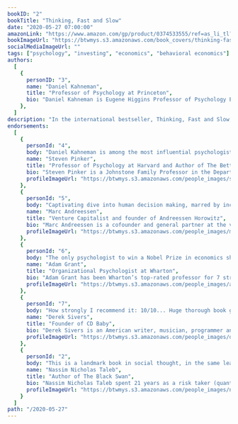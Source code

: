 ```yaml
---
bookID: "2"
bookTitle: "Thinking, Fast and Slow"
date: "2020-05-27 07:00:00"
amazonLink: "https://www.amazon.com/gp/product/0374533555/ref=as_li_tl?ie=UTF8&camp=1789&creative=9325&creativeASIN=0374533555&linkCode=as2&tag=btmysmarter-20&linkId=a27e0b99bd0e2169f6333749030b9b00"
bookImageUrl: "https://btwmys.s3.amazonaws.com/book_covers/thinking-fast-and-slow.jpg"
socialMediaImageUrl: ""
tags: ["psychology", "investing", "economics", "behavioral economics"]
authors:
  [
    {
      personID: "3",
      name: "Daniel Kahneman",
      title: "Professor of Psychology at Princeton",
      bio: "Daniel Kahneman is Eugene Higgins Professor of Psychology Emeritus at Princeton University and Professor of Psychology and Public Affairs Emeritus at Princeton's Woodrow Wilson School of Public and International Affairs. He received the 2002 Nobel Prize in Economic Sciences for his pioneering work with Amos Tversky on decision-making.",
    },
  ]
description: "In the international bestseller, Thinking, Fast and Slow, Daniel Kahneman, the renowned psychologist and winner of the Nobel Prize in Economics, takes us on a groundbreaking tour of the mind and explains the two systems that drive the way we think. System 1 is fast, intuitive, and emotional; System 2 is slower, more deliberative, and more logical. The impact of overconfidence on corporate strategies, the difficulties of predicting what will make us happy in the future, the profound effect of cognitive biases on everything from playing the stock market to planning our next vacation―each of these can be understood only by knowing how the two systems shape our judgments and decisions. Engaging the reader in a lively conversation about how we think, Kahneman reveals where we can and cannot trust our intuitions and how we can tap into the benefits of slow thinking. He offers practical and enlightening insights into how choices are made in both our business and our personal lives―and how we can use different techniques to guard against the mental glitches that often get us into trouble."
endorsements:
  [
    {
      personId: "4",
      body: "Daniel Kahneman is among the most influential psychologists in history and certainly the most important psychologist alive today... The appearance of Thinking, Fast and Slow is a major event.",
      name: "Steven Pinker",
      title: "Professor of Psychology at Harvard and Author of The Better Angels of our Nature",
      bio: "Steven Pinker is a Johnstone Family Professor in the Department of Psychology at Harvard University. He conducts research on language and cognition, writes for publications such as the New York Times, Time and The Atlantic, and is the author of ten books, including The Language Instinct, How the Mind Works, The Blank Slate, The Stuff of Thought, The Better Angels of Our Nature,The Sense of Style, and most recently, Enlightenment Now: The Case for Reason, Science, Humanism, and Progress.",
      profileImageUrl: "https://btwmys.s3.amazonaws.com/people_images/steven-pinker.jpg"
	},
	{
	  personId: "5",
      body: "Captivating dive into human decision making, marred by inclusion of several/many? psychology studies that fail to replicate. Will stand as a cautionary tale?",
      name: "Marc Andreessen",
      title: "Venture Capitalist and founder of Andreessen Horowitz",
      bio: "Marc Andreessen is a cofounder and general partner at the venture capital firm Andreessen Horowitz. He is an innovator and creator, one of the few to pioneer a software category used by more than a billion people and one of the few to establish multiple billion-dollar companies.  Marc co-created the highly influential Mosaic internet browser and co-founded Netscape, which later sold to AOL for $4.2 billion. He also co-founded Loudcloud, which as Opsware, sold to Hewlett-Packard for $1.6 billion. He later served on the board of Hewlett-Packard from 2008 to 2018.",
      profileImageUrl: "https://btwmys.s3.amazonaws.com/people_images/marc-andreessen.png"
	},
	{
	  personId: "6",
      body: "The only psychologist to win a Nobel Prize in economics showed us why our decisions go awry and common sense isn't common practice. His insights have been directly applicable to making better choices, avoiding unnecessary risks, and understanding ourselves",
      name: "Adam Grant",
      title: "Organizational Psychologist at Wharton",
      bio: "Adam Grant has been Wharton’s top-rated professor for 7 straight years. As an organizational psychologist, he is a leading expert on how we can find motivation and meaning, and live more generous and creative lives. He has been recognized as one of the world's 10 most influential management thinkers and Fortune's 40 under 40.",
      profileImageUrl: "https://btwmys.s3.amazonaws.com/people_images/adam-grant.png",
	},
	{
	  personId: "7",
      body: "How strongly I recommend it: 10/10... Huge thorough book gives a great overview of much of his work.",
      name: "Derek Sivers",
      title: "Founder of CD Baby",
      bio: "Derek Sivers is an American writer, musician, programmer and entrepreneur best known for being the founder and former president of CD Baby, an online CD store for independent musicians.[1] A professional musician since 1987, Sivers started CD Baby by accident in 1997 when he was selling his own CD on his website, and friends asked if he could sell theirs, too. CD Baby went on to become the largest seller of independent music on the web, with over $100M in sales for over 150,000 musician clients.",
      profileImageUrl: "https://btwmys.s3.amazonaws.com/people_images/derek-sivers.jpg",
	},
	{
	  personId: "2",
      body: "This is a landmark book in social thought, in the same league as The Wealth of Nations by Adam Smith and The Interpretation of Dreams by Sigmund Freud.",
      name: "Nassim Nicholas Taleb",
	  title: "Author of The Black Swan",
	  bio: "Nassim Nicholas Taleb spent 21 years as a risk taker (quantitative  trader) before becoming a researcher in philosophical, mathematical and (mostly) practical problems with probability. Taleb is the author of a multivolume essay, the Incerto (The Black Swan, Fooled by Randomness, Antifragile, and Skin in the Game) covering broad facets of uncertainty. It has been published  into 41 languages.In addition to his trader life, Taleb has also written, as a backup of the Incerto, more than 70 scholarly papers in mathematical statistics, quantitative finance, statistical physics, philosophy, ethics, economics, & international affairs, around the notion of risk and probability  (grouped in the Technical Incerto ).  Taleb is currently Distinguished Professor of Risk Engineering at NYU's Tandon School of Engineering (only a quarter time position). His current focus is on the properties of systems that can handle disorder ('antifragile').Taleb refuses all honors and anything that 'turns knowledge into a spectator sport'.",
      profileImageUrl: "https://btwmys.s3.amazonaws.com/people_images/nassim-nicholas-taleb.png",
	}
  ]
path: "/2020-05-27"
---
```

